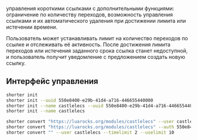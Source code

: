 управления короткими ссылками с дополнительными функциями: ограничение по
количеству переходов, возможность управления ссылками и их автоматического
удаления при достижении лимита или истечении времени.

Пользователь может устанавливать лимит на количество переходов по ссылке и
отслеживать её активность. После достижения лимита переходов или истечения
заданного срока ссылка станет недоступной, и пользователь получит уведомление с
предложением создать новую ссылку.

## Интерфейс управления

```bash
shorter init
shorter init --uuid 550e8400-e29b-41d4-a716-446655440000
shorter init --name castlelecs --uuid 550e8400-e29b-41d4-a716-446655440000
shorter init --name castlelecs

shorter convert "https://luarocks.org/modules/castlelecs" --user castlelecs
shorter convert "https://luarocks.org/modules/castlelecs" --auth 550e8400-e29b-41d4-a716-446655440000
shorter convert "" --user castlelecs --timelimit 2 --uselimit 10
```
